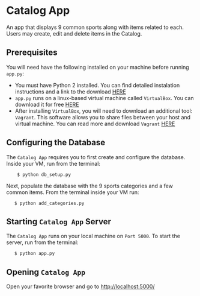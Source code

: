 # Catalog App

An app that displays 9 common sports along with items related to each.  Users may create, edit and delete items in the Catalog.

## Prerequisites

You will need have the following installed on your machine before running ```app.py```: 

- You must have Python 2 installed.  You can find detailed instalation instructions and a link to the download [HERE](https://www.python.org/downloads/)
- ```app.py``` runs on a linux-based virtual machine called ```VirtualBox```.  You can download it for free [HERE](https://www.virtualbox.org/wiki/Download_Old_Builds_5_1)
- After installing ```VirtualBox```, you will need to download an additional tool: ```Vagrant```.  This software allows you to share files between your host and virtual machine.  You can read more and download ```Vagrant``` [HERE](https://www.vagrantup.com/downloads.html)

## Configuring the Database

The ```Catalog App``` requires you to first create and configure the database.  Inside your VM, run from the terminal:

        $ python db_setup.py

Next, populate the database with the 9 sports categories and a few common items.  From the terminal inside your VM run: 

       $ python add_categories.py
       
## Starting ```Catalog App``` Server

The ```Catalog App``` runs on your local machine on ```Port 5000```.  To start the server, run from the terminal:

       $ python app.py

## Opening ```Catalog App```

Open your favorite browser and go to [http://localhost:5000/](http://localhost:5000/)

